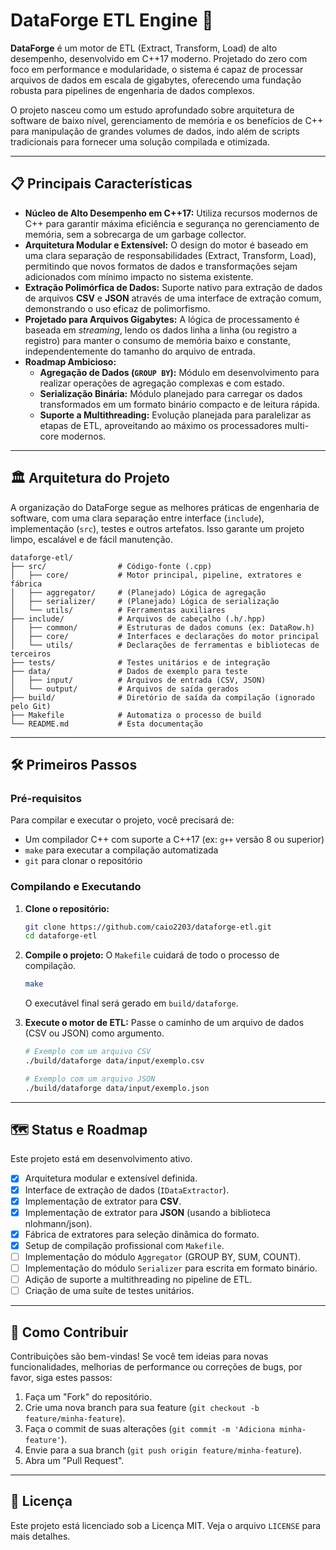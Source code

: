 # DataForge ETL Engine 🚀

**DataForge** é um motor de ETL (Extract, Transform, Load) de alto desempenho, desenvolvido em C++17 moderno. Projetado do zero com foco em performance e modularidade, o sistema é capaz de processar arquivos de dados em escala de gigabytes, oferecendo uma fundação robusta para pipelines de engenharia de dados complexos.

O projeto nasceu como um estudo aprofundado sobre arquitetura de software de baixo nível, gerenciamento de memória e os benefícios de C++ para manipulação de grandes volumes de dados, indo além de scripts tradicionais para fornecer uma solução compilada e otimizada.

-----

## 📋 Principais Características

  * **Núcleo de Alto Desempenho em C++17:** Utiliza recursos modernos de C++ para garantir máxima eficiência e segurança no gerenciamento de memória, sem a sobrecarga de um garbage collector.
  * **Arquitetura Modular e Extensível:** O design do motor é baseado em uma clara separação de responsabilidades (Extract, Transform, Load), permitindo que novos formatos de dados e transformações sejam adicionados com mínimo impacto no sistema existente.
  * **Extração Polimórfica de Dados:** Suporte nativo para extração de dados de arquivos **CSV** e **JSON** através de uma interface de extração comum, demonstrando o uso eficaz de polimorfismo.
  * **Projetado para Arquivos Gigabytes:** A lógica de processamento é baseada em *streaming*, lendo os dados linha a linha (ou registro a registro) para manter o consumo de memória baixo e constante, independentemente do tamanho do arquivo de entrada.
  * **Roadmap Ambicioso:**
      * **Agregação de Dados (`GROUP BY`):** Módulo em desenvolvimento para realizar operações de agregação complexas e com estado.
      * **Serialização Binária:** Módulo planejado para carregar os dados transformados em um formato binário compacto e de leitura rápida.
      * **Suporte a Multithreading:** Evolução planejada para paralelizar as etapas de ETL, aproveitando ao máximo os processadores multi-core modernos.

-----

## 🏛️ Arquitetura do Projeto

A organização do DataForge segue as melhores práticas de engenharia de software, com uma clara separação entre interface (`include`), implementação (`src`), testes e outros artefatos. Isso garante um projeto limpo, escalável e de fácil manutenção.

```
dataforge-etl/
├── src/                # Código-fonte (.cpp)
│   ├── core/           # Motor principal, pipeline, extratores e fábrica
│   ├── aggregator/     # (Planejado) Lógica de agregação
│   ├── serializer/     # (Planejado) Lógica de serialização
│   └── utils/          # Ferramentas auxiliares
├── include/            # Arquivos de cabeçalho (.h/.hpp)
│   ├── common/         # Estruturas de dados comuns (ex: DataRow.h)
│   ├── core/           # Interfaces e declarações do motor principal
│   └── utils/          # Declarações de ferramentas e bibliotecas de terceiros
├── tests/              # Testes unitários e de integração
├── data/               # Dados de exemplo para teste
│   ├── input/          # Arquivos de entrada (CSV, JSON)
│   └── output/         # Arquivos de saída gerados
├── build/              # Diretório de saída da compilação (ignorado pelo Git)
├── Makefile            # Automatiza o processo de build
└── README.md           # Esta documentação
```

-----

## 🛠️ Primeiros Passos

### Pré-requisitos

Para compilar e executar o projeto, você precisará de:

  * Um compilador C++ com suporte a C++17 (ex: `g++` versão 8 ou superior)
  * `make` para executar a compilação automatizada
  * `git` para clonar o repositório

### Compilando e Executando

1.  **Clone o repositório:**

    ```bash
    git clone https://github.com/caio2203/dataforge-etl.git
    cd dataforge-etl
    ```

2.  **Compile o projeto:**
    O `Makefile` cuidará de todo o processo de compilação.

    ```bash
    make
    ```

    O executável final será gerado em `build/dataforge`.

3.  **Execute o motor de ETL:**
    Passe o caminho de um arquivo de dados (CSV ou JSON) como argumento.

    ```bash
    # Exemplo com um arquivo CSV
    ./build/dataforge data/input/exemplo.csv

    # Exemplo com um arquivo JSON
    ./build/dataforge data/input/exemplo.json
    ```

-----

## 🗺️ Status e Roadmap

Este projeto está em desenvolvimento ativo.

  - [x] Arquitetura modular e extensível definida.
  - [x] Interface de extração de dados (`IDataExtractor`).
  - [x] Implementação de extrator para **CSV**.
  - [x] Implementação de extrator para **JSON** (usando a biblioteca nlohmann/json).
  - [x] Fábrica de extratores para seleção dinâmica do formato.
  - [x] Setup de compilação profissional com `Makefile`.
  - [ ] Implementação do módulo `Aggregator` (GROUP BY, SUM, COUNT).
  - [ ] Implementação do módulo `Serializer` para escrita em formato binário.
  - [ ] Adição de suporte a multithreading no pipeline de ETL.
  - [ ] Criação de uma suíte de testes unitários.

-----

## 🤝 Como Contribuir

Contribuições são bem-vindas\! Se você tem ideias para novas funcionalidades, melhorias de performance ou correções de bugs, por favor, siga estes passos:

1.  Faça um "Fork" do repositório.
2.  Crie uma nova branch para sua feature (`git checkout -b feature/minha-feature`).
3.  Faça o commit de suas alterações (`git commit -m 'Adiciona minha-feature'`).
4.  Envie para a sua branch (`git push origin feature/minha-feature`).
5.  Abra um "Pull Request".

-----

## 📄 Licença

Este projeto está licenciado sob a Licença MIT. Veja o arquivo `LICENSE` para mais detalhes.